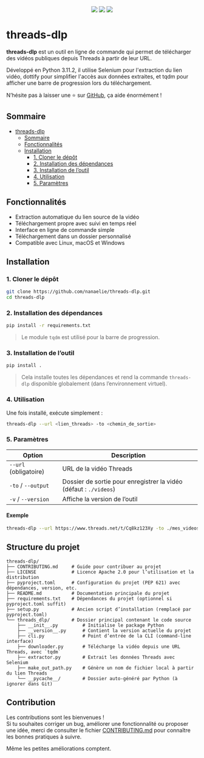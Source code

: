 <br /><br /><br /><br />

<p align="center">
  <img src="https://img.shields.io/badge/version-1.0.0-blue.svg" />
  <img src="https://img.shields.io/badge/python-3.11-blue.svg" />
  <a href="https://github.com/nanaelie">
    <img src="https://img.shields.io/badge/Made%20with-%E2%9D%A4%EF%B8%8F%20by%20nanaelie-ff69b4.svg" />
  </a>
</p>

# threads-dlp

**threads-dlp** est un outil en ligne de commande qui permet de télécharger des vidéos publiques depuis Threads à partir de leur URL.

Développé en Python 3.11.2, il utilise Selenium pour l'extraction du lien vidéo, dottify pour simplifier l'accès aux données extraites, et tqdm pour afficher une barre de progression lors du téléchargement.

N’hésite pas à laisser une ⭐ sur [GitHub](https://github.com/nanaelie/threads-dlp), ça aide énormément !

## Sommaire
- [threads-dlp](#)
    - [Sommaire](#sommaire)
    - [Fonctionnalités](#fonctionnalités)
    - [Installation](#installation)
        - [1. Cloner le dépôt](#1._loner_le_dépôt)
        - [2. Installation des dépendances](#3._installation_des_dépendances)
        - [3. Installation de l’outil](#4._installation_de_l’outil)
        - [4. Utilisation](#5._utilisation)
        - [5. Paramètres](#6._paramètres)

## Fonctionnalités

- Extraction automatique du lien source de la vidéo
- Téléchargement propre avec suivi en temps réel
- Interface en ligne de commande simple
- Téléchargement dans un dossier personnalisé
- Compatible avec Linux, macOS et Windows

## Installation

### 1. Cloner le dépôt

```bash
git clone https://github.com/nanaelie/threads-dlp.git
cd threads-dlp
```

### 2. Installation des dépendances

```bash
pip install -r requirements.txt
```

> Le module `tqdm` est utilisé pour la barre de progression.

### 3. Installation de l’outil

```bash
pip install .
```

> Cela installe toutes les dépendances et rend la commande `threads-dlp` disponible globalement (dans l’environnement virtuel).

### 4. Utilisation

Une fois installé, exécute simplement :

```bash
threads-dlp --url <lien_threads> -to <chemin_de_sortie>
```

### 5. Paramètres

| Option                | Description                                                       |
| --------------------- | ----------------------------------------------------------------- |
| `--url` (obligatoire) | URL de la vidéo Threads                                           |
| `-to` / `--output`    | Dossier de sortie pour enregistrer la vidéo (défaut : `./videos`) |
| `-v` / `--version`    | Affiche la version de l’outil                                     |

#### Exemple

```bash
threads-dlp --url https://www.threads.net/t/Cq8kz123Xy -to ./mes_videos
```

## Structure du projet

```
threads-dlp/
├── CONTRIBUTING.md     # Guide pour contribuer au projet
├── LICENSE             # Licence Apache 2.0 pour l’utilisation et la distribution
├── pyproject.toml      # Configuration du projet (PEP 621) avec dépendances, version, etc.
├── README.md           # Documentation principale du projet
├── requirements.txt    # Dépendances du projet (optionnel si pyproject.toml suffit)
├── setup.py            # Ancien script d’installation (remplacé par pyproject.toml)
└── threads_dlp/        # Dossier principal contenant le code source
    ├── __init__.py         # Initialise le package Python
    ├── __version__.py      # Contient la version actuelle du projet
    ├── cli.py              # Point d’entrée de la CLI (command-line interface)
    ├── downloader.py       # Télécharge la vidéo depuis une URL Threads, avec `tqdm`
    ├── extractor.py        # Extrait les données Threads avec Selenium
    ├── make_out_path.py    # Génère un nom de fichier local à partir du lien Threads
    └── __pycache__/        # Dossier auto-généré par Python (à ignorer dans Git)
```

## Contribution

Les contributions sont les bienvenues !  
Si tu souhaites corriger un bug, améliorer une fonctionnalité ou proposer une idée, merci de consulter le fichier [CONTRIBUTING.md](CONTRIBUTING.md) pour connaître les bonnes pratiques à suivre.

Même les petites améliorations comptent.


